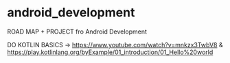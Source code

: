 # android_development
ROAD MAP + PROJECT fro Android Development
    
DO KOTLIN BASICS ->  https://www.youtube.com/watch?v=mnkzx3TwbV8 & https://play.kotlinlang.org/byExample/01_introduction/01_Hello%20world

